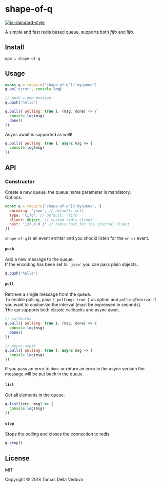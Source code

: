 # shape-of-q

[![js-standard-style](https://img.shields.io/badge/code%20style-standard-brightgreen.svg?style=flat)](http://standardjs.com/)

A simple and fast redis based queue, supports both *fifo* and *lifo*.

## Install
```
npm i shape-of-q
```

## Usage
```js
const q = require('shape-of-q')('myqueue')
q.on('error', console.log)

// push a new message
q.push('hello')

q.pull({ polling: true }, (msg, done) => {
  console.log(msg)
  done()
})
```

Async await is supported as well!
```js
q.pull({ polling: true }, async msg => {
  console.log(msg)
})
```

## API

### Constructor
Create a new queue, the queue name parameter is mandatory.<br>
Options:
```js
const q = require('shape-of-q')('myqueue', {
  encoding: 'json', // default: null
  type: 'lifo', // default: 'fifo'
  client: Object, // custom redis client
  host: '127.0.0.1' // redis host for the internal client
})
```

`shape-of-q` is an event emitter and you should listen for the `error` event.

#### `push`
Add a new message to the queue.<br>
If the encoding has been set to `'json'` you can pass plain objects.
```js
q.push('hello')
```

#### `pull`
Retrieve a single message from the queue.<br>
To enable polling, pass `{ polling: true }` as option and `pollingInterval` if you want to customize the interval (must be expressed in seconds).<br>
The api supports both classic callbacks and async await.
```js
// callbacks
q.pull({ polling: true }, (msg, done) => {
  console.log(msg)
  done()
})

// async-await
q.pull({ polling: true }, async msg => {
  console.log(msg)
})
```
If you pass an error to `done` or return an error in the async version the message will be put back in the queue.

#### `list`
Get all elements in the queue.
```js
q.list((err, msg) => {
  console.log(msg)
})
```

#### `stop`
Stops the polling and closes the connection to redis.
```js
q.stop()
```

## License
MIT

Copyright © 2018 Tomas Della Vedova
